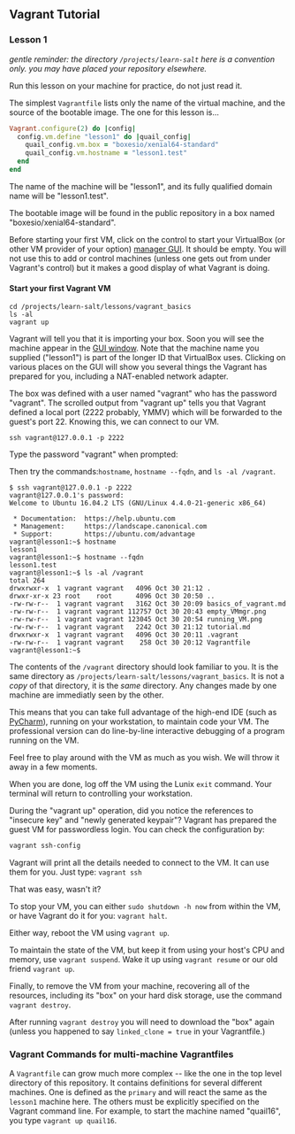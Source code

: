## Vagrant Tutorial

### Lesson 1

_gentle reminder: the directory `/projects/learn-salt` here is a convention only.
you may have placed your repository elsewhere._

Run this lesson on your machine for practice, do not just read it.

The simplest `Vagrantfile` lists only the name of the virtual machine,
and the source of the bootable image. The one for this lesson is...

```Ruby
Vagrant.configure(2) do |config|
  config.vm.define "lesson1" do |quail_config|
    quail_config.vm.box = "boxesio/xenial64-standard" 
    quail_config.vm.hostname = "lesson1.test"
  end
end
```

The name of the machine will be "lesson1", and its fully qualified
domain name will be "lesson1.test".

The bootable image will be found in the public repository in a box
named "boxesio/xenial64-standard".

Before starting your first VM, click on the control to start your VirtualBox 
(or other VM provider of your option) [manager GUI](empty_VMmgr.png).
It should be empty. You will not use this to add or control machines
(unless one gets out from under Vagrant's control) but it makes a
good display of what Vagrant is doing.

#### Start your first Vagrant VM

```(bash)
cd /projects/learn-salt/lessons/vagrant_basics
ls -al
vagrant up
``` 

Vagrant will tell you that it is importing your box. Soon you will see
the machine appear in the [GUI window](running_VM.png). Note that the
machine name you supplied ("lesson1") is part of the longer ID that
VirtualBox uses. Clicking on various places on the GUI will show you
several things the Vagrant has prepared for you, including a NAT-enabled
network adapter. 

The box was defined with a user named "vagrant" who has
the password "vagrant". The scrolled output from "vagrant up" tells you
that Vagrant defined a local port (2222 probably, YMMV) which will be 
forwarded to the guest's port 22. Knowing this, we can connect to our VM.

```(bash)
ssh vagrant@127.0.0.1 -p 2222
```
Type the password "vagrant" when prompted:

Then try the commands:`hostname`, `hostname --fqdn`, and `ls -al /vagrant`.

```
$ ssh vagrant@127.0.0.1 -p 2222
vagrant@127.0.0.1's password: 
Welcome to Ubuntu 16.04.2 LTS (GNU/Linux 4.4.0-21-generic x86_64)

 * Documentation:  https://help.ubuntu.com
 * Management:     https://landscape.canonical.com
 * Support:        https://ubuntu.com/advantage
vagrant@lesson1:~$ hostname
lesson1
vagrant@lesson1:~$ hostname --fqdn
lesson1.test
vagrant@lesson1:~$ ls -al /vagrant
total 264
drwxrwxr-x  1 vagrant vagrant   4096 Oct 30 21:12 .
drwxr-xr-x 23 root    root      4096 Oct 30 20:50 ..
-rw-rw-r--  1 vagrant vagrant   3162 Oct 30 20:09 basics_of_vagrant.md
-rw-rw-r--  1 vagrant vagrant 112757 Oct 30 20:43 empty_VMmgr.png
-rw-rw-r--  1 vagrant vagrant 123045 Oct 30 20:54 running_VM.png
-rw-rw-r--  1 vagrant vagrant   2242 Oct 30 21:12 tutorial.md
drwxrwxr-x  1 vagrant vagrant   4096 Oct 30 20:11 .vagrant
-rw-rw-r--  1 vagrant vagrant    258 Oct 30 20:12 Vagrantfile
vagrant@lesson1:~$ 
```

The contents of the `/vagrant` directory should look familiar to you.
It is the same directory as `/projects/learn-salt/lessons/vagrant_basics`.
It is not a *copy* of that directory, it is the *same* directory.
Any changes made by one machine are immediatly seen by the other.

This means that you can take full advantage of the high-end IDE
(such as [PyCharm](https://www.jetbrains.com/pycharm/)), running on
your workstation, to maintain code your VM. The professional version
can do line-by-line interactive debugging of a program running on the VM.

Feel free to play around with the VM as much as you wish. We will throw it
away in a few moments.

When you are done, log off the VM using the Lunix `exit` command.  Your terminal
will return to controlling your workstation.

During the "vagrant up" operation, did you notice the references to "insecure key"
and "newly generated keypair"? Vagrant has prepared the guest VM for passwordless
login.  You can check the configuration by:

```bash
vagrant ssh-config
```

Vagrant will print all the details needed to connect to the VM. It can use them for you.
Just type: `vagrant ssh`

That was easy, wasn't it?

To stop your VM, you can either `sudo shutdown -h now` from within the VM, or have Vagrant
do it for you: `vagrant halt`.

Either way, reboot the VM using `vagrant up`.

To maintain the state of the VM, but keep it from using your host's CPU and memory,
use `vagrant suspend`.  Wake it up using `vagrant resume` or our old friend `vagrant up`.

Finally, to remove the VM from your machine, recovering all of the resources,
including its "box" on your hard disk storage, use the command `vagrant destroy`.

After running `vagrant destroy` you will need to download the "box" again (unless you
happened to say `linked_clone = true` in your Vagrantfile.)

### Vagrant Commands for multi-machine Vagrantfiles

A `Vagrantfile` can grow much more complex -- like the one in the top level directory
of this repository. It contains definitions for several different machines. One is
defined as the `primary` and will react the same as the `lesson1` machine here.
The others must be explicitly specified on the Vagrant command line. For example,
to start the machine named "quail16", you type `vagrant up quail16`.

